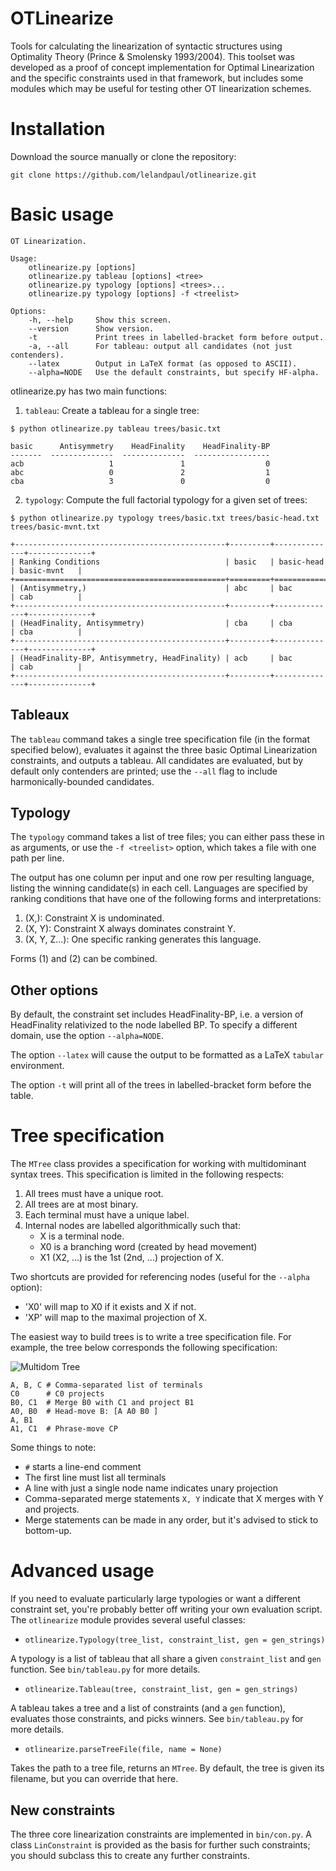 # OTLinearize

Tools for calculating the linearization of syntactic structures using
Optimality Theory (Prince & Smolensky 1993/2004). This toolset was developed
as a proof of concept implementation for Optimal Linearization and the specific
constraints used in that framework, but includes some modules which may be
useful for testing other OT linearization schemes.

# Installation

Download the source manually or clone the repository:

```
git clone https://github.com/lelandpaul/otlinearize.git
```

# Basic usage

```
OT Linearization.

Usage:
    otlinearize.py [options]
    otlinearize.py tableau [options] <tree>
    otlinearize.py typology [options] <trees>...
    otlinearize.py typology [options] -f <treelist>

Options:
    -h, --help     Show this screen.
    --version      Show version.
    -t             Print trees in labelled-bracket form before output.
    -a, --all      For tableau: output all candidates (not just contenders).
    --latex        Output in LaTeX format (as opposed to ASCII).
    --alpha=NODE   Use the default constraints, but specify HF-alpha.
```

otlinearize.py has two main functions:

1. `tableau`: Create a tableau for a single tree:

```
$ python otlinearize.py tableau trees/basic.txt

basic      Antisymmetry    HeadFinality    HeadFinality-BP
-------  --------------  --------------  -----------------
acb                   1               1                  0
abc                   0               2                  1
cba                   3               0                  0
```

2. `typology`: Compute the full factorial typology for a given set of trees:

```
$ python otlinearize.py typology trees/basic.txt trees/basic-head.txt trees/basic-mvnt.txt

+-----------------------------------------------+---------+--------------+--------------+
| Ranking Conditions                            | basic   | basic-head   | basic-mvnt   |
+===============================================+=========+==============+==============+
| (Antisymmetry,)                               | abc     | bac          | cab          |
+-----------------------------------------------+---------+--------------+--------------+
| (HeadFinality, Antisymmetry)                  | cba     | cba          | cba          |
+-----------------------------------------------+---------+--------------+--------------+
| (HeadFinality-BP, Antisymmetry, HeadFinality) | acb     | bac          | cab          |
+-----------------------------------------------+---------+--------------+--------------+
```


## Tableaux

The `tableau` command takes a single tree specification file (in the format
specified below), evaluates it against the three basic Optimal Linearization
constraints, and outputs a tableau. All candidates are evaluated, but by
default only contenders are printed; use the `--all` flag to include
harmonically-bounded candidates.

## Typology

The `typology` command takes a list of tree files; you can either pass these in
as arguments, or use the `-f <treelist>` option, which takes a file with one
path per line.

The output has one column per input and one row per resulting language, listing
the winning candidate(s) in each cell. Languages are specified by ranking
conditions that have one of the following forms and interpretations:

1. (X,): Constraint X is undominated.
2. (X, Y): Constraint X always dominates constraint Y.
3. (X, Y, Z...): One specific ranking generates this language.

Forms (1) and (2) can be combined. 

## Other options

By default, the constraint set includes HeadFinality-BP, i.e. a version of
HeadFinality relativized to the node labelled BP. To specify a different
domain, use the option `--alpha=NODE`.

The option `--latex` will cause the output to be formatted as a LaTeX `tabular`
environment.

The option `-t` will print all of the trees in labelled-bracket form before the
table.


# Tree specification

The `MTree` class provides a specification for working with multidominant
syntax trees. This specification is limited in the following respects:

1. All trees must have a unique root.
2. All trees are at most binary.
3. Each terminal must have a unique label.
4. Internal nodes are labelled algorithmically such that:
	- X is a terminal node.
	- X0 is a branching word (created by head movement)
	- X1 (X2, ...) is the 1st (2nd, ...) projection of X.

Two shortcuts are provided for referencing nodes (useful for the `--alpha`
option):
- 'X0' will map to X0 if it exists and X if not.
- 'XP' will map to the maximal projection of X.

The easiest way to build trees is to write a tree specification file. For
example, the tree below corresponds the following specification:

![Multidom Tree](https://github.com/lelandpaul/otlinearize/blob/master/doc/tree.png "Multidom Example Tree")

```
A, B, C # Comma-separated list of terminals
C0      # C0 projects
B0, C1  # Merge B0 with C1 and project B1
A0, B0  # Head-move B: [A A0 B0 ]
A, B1
A1, C1  # Phrase-move CP
```

Some things to note:
- `#` starts a line-end comment
- The first line must list all terminals
- A line with just a single node name indicates unary projection
- Comma-separated merge statements `X, Y` indicate that X merges with Y and
  projects.
- Merge statements can be made in any order, but it's advised to stick to
  bottom-up.

# Advanced usage

If you need to evaluate particularly large typologies or want a different
constraint set, you're probably better off writing your own evaluation script.
The `otlinearize` module provides several useful classes:

- `otlinearize.Typology(tree_list, constraint_list, gen = gen_strings)`

A typology is a list of tableau that all share a given `constraint_list` and
`gen` function. See `bin/tableau.py` for more details.

- `otlinearize.Tableau(tree, constraint_list, gen = gen_strings)`

A tableau takes a tree and a list of constraints (and a `gen` function),
evaluates those constraints, and picks winners. See `bin/tableau.py` for more
details.

- `otlinearize.parseTreeFile(file, name = None)`

Takes the path to a tree file, returns an `MTree`. By default, the tree is
given its filename, but you can override that here.

## New constraints

The three core linearization constraints are implemented in `bin/con.py`. A
class `LinConstraint` is provided as the basis for further such constraints;
you should subclass this to create any further constraints.

